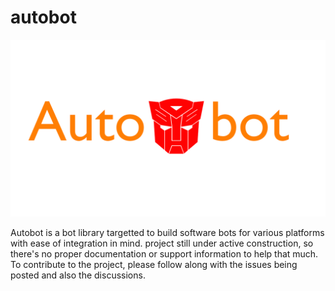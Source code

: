# autobot
![autobot-logo](./res/autobot.png)

Autobot is a bot library targetted to build software bots for various platforms with ease of integration in mind.
project still under active construction, so there's no proper documentation or support information to help that much. 
To contribute to the project, please follow along with the issues being posted and also the discussions.
